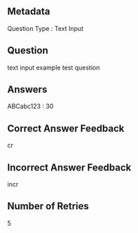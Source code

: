 ## Metadata
Question Type : Text Input

## Question
text input example test question

## Answers
ABCabc123 : 30

## Correct Answer Feedback
cr

## Incorrect Answer Feedback
incr

## Number of Retries
5

